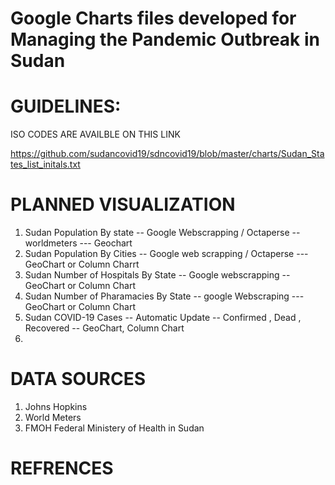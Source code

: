 # Google Charts files developed for Managing the Pandemic Outbreak in Sudan 



# GUIDELINES:
ISO CODES ARE AVAILBLE ON THIS LINK

https://github.com/sudancovid19/sdncovid19/blob/master/charts/Sudan_States_list_initals.txt

# PLANNED VISUALIZATION

1. Sudan Population By state -- Google Webscrapping / Octaperse -- worldmeters --- Geochart 
2. Sudan Population By Cities -- Google web scrapping / Octaperse  --- GeoChart or Column Charrt
3. Sudan Number of Hospitals By State -- Google webscrapping -- GeoChart or Column Chart
4. Sudan Number of Pharamacies By State -- google Webscraping ---  GeoChart or Column Chart
5. Sudan COVID-19 Cases -- Automatic Update -- Confirmed , Dead , Recovered -- GeoChart, Column Chart
6. 

# DATA SOURCES
1. Johns Hopkins 
2. World Meters
3. FMOH Federal Ministery of Health in Sudan

# REFRENCES
